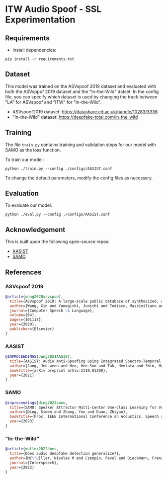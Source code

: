 # ITW Audio Spoof - SSL Experimentation

## Requirements
- Install dependencies:

```
pip install -r requirements.txt
```

## Dataset
This model was trained on the ASVspoof 2019 dataset and evaluated with both the ASVsppof 2019 dataset and the "In-the-Wild" datset.
In the config file, you can specify which dataset is used by changing the track between "LA" for ASVspoof and "ITW" for "In-the-Wild".

- ASVspoof2019 dataset: https://datashare.ed.ac.uk/handle/10283/3336
- "In-the-Wild" dataset: https://deepfake-total.com/in_the_wild

## Training
The file `train.py` contains training and validation steps for our model with SAMO as the loss function.

To train our model:
```
python ./train.py --config ./configs/AASIST.conf
```

To change the default parameters, modify the config files as necessary.

## Evaluation
To evaluate our model:
```
python ./eval.py --config ./configs/AASIST.conf
```

## Acknowledgement
This is built upon the following open-source repos:
- [AASIST](https://github.com/clovaai/aasist)
- [SAMO](https://github.com/sivannavis/samo)


## References
### ASVspoof 2019
```bibtex
@article{wang2020asvspoof,
  title={ASVspoof 2019: A large-scale public database of synthesized, converted and replayed speech},
  author={Wang, Xin and Yamagishi, Junichi and Todisco, Massimiliano and Delgado, H{\'e}ctor and Nautsch, Andreas and Evans, Nicholas and Sahidullah, Md and Vestman, Ville and Kinnunen, Tomi and Lee, Kong Aik and others},
  journal={Computer Speech \& Language},
  volume={64},
  pages={101114},
  year={2020},
  publisher={Elsevier}
}
```

### AASIST
```bibtex
@INPROCEEDINGS{Jung2021AASIST,
  title={AASIST: Audio Anti-Spoofing using Integrated Spectro-Temporal Graph Attention Networks}, 
  author={Jung, Jee-weon and Heo, Hee-Soo and Tak, Hemlata and Shim, Hye-jin and Chung, Joon Son and Lee, Bong-Jin and Yu, Ha-Jin and Evans, Nicholas},
  booktitle={arXiv preprint arXiv:2110.01200}, 
  year={2021}
}
```

### SAMO
```bibtex
@inproceedings{ding2023samo,
  title={SAMO: Speaker Attractor Multi-Center One-Class Learning for Voice Anti-Spoofing},
  author={Ding, Siwen and Zhang, You and Duan, Zhiyao},
  booktitle={Proc. IEEE International Conference on Acoustics, Speech and Signal Processing (ICASSP)},
  year={2023}
}
```

### "In-the-Wild"
```bibtex
@article{muller2022does,
  title={Does audio deepfake detection generalize?},
  author={M{\"u}ller, Nicolas M and Czempin, Pavel and Dieckmann, Franziska and Froghyar, Adam and B{\"o}ttinger, Konstantin},
  journal={Interspeech},
  year={2022}
}
```
